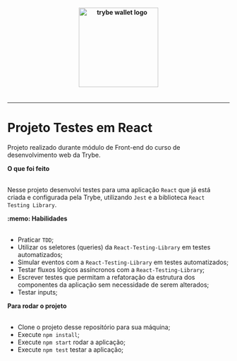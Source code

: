<h4 align="center">
  <img width="180px" alt="trybe wallet logo" src="https://user-images.githubusercontent.com/100851855/229929477-288743a6-0a27-45b9-8bd8-67214b56a225.png" />
  <br /><br />
</h4>

<hr />


# Projeto Testes em React

Projeto realizado durante módulo de Front-end do curso de desenvolvimento web da Trybe.

  <summary><strong>O que foi feito</strong></summary></br>

  Nesse projeto desenvolvi testes para uma aplicação `React` que já está criada e configurada pela Trybe, utilizando `Jest` e a biblioteca `React Testing Library`.


  <summary><strong>:memo: Habilidades</strong></summary><br />

  - Praticar `TDD`;
  - Utilizar os seletores (queries) da `React-Testing-Library` em testes automatizados;
  - Simular eventos com a `React-Testing-Library` em testes automatizados;
  - Testar fluxos lógicos assíncronos com a `React-Testing-Library`;
  - Escrever testes que permitam a refatoração da estrutura dos componentes da aplicação sem necessidade de serem alterados;
  - Testar inputs;

  <summary><strong>Para rodar o projeto</strong></summary></br>

  - Clone o projeto desse repositório para sua máquina;
  - Execute ```npm install```;
  - Execute ```npm start``` rodar a aplicação;
  - Execute ```npm test``` testar a aplicação;


